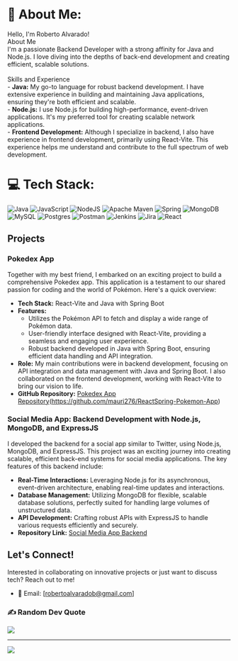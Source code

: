 # 💫 About Me:
 Hello, I'm Roberto Alvarado! <br>About Me<br>I'm a passionate Backend Developer with a strong affinity for Java and Node.js. I love diving into the depths of back-end development and creating efficient, scalable solutions.<br><br>Skills and Experience<br>- **Java:** My go-to language for robust backend development. I have extensive experience in building and maintaining Java applications, ensuring they're both efficient and scalable.<br>- **Node.js:** I use Node.js for building high-performance, event-driven applications. It's my preferred tool for creating scalable network applications.<br>- **Frontend Development:** Although I specialize in backend, I also have experience in frontend development, primarily using React-Vite. This experience helps me understand and contribute to the full spectrum of web development.


# 💻 Tech Stack:
![Java](https://img.shields.io/badge/java-%23ED8B00.svg?style=for-the-badge&logo=openjdk&logoColor=white) ![JavaScript](https://img.shields.io/badge/javascript-%23323330.svg?style=for-the-badge&logo=javascript&logoColor=%23F7DF1E) ![NodeJS](https://img.shields.io/badge/node.js-6DA55F?style=for-the-badge&logo=node.js&logoColor=white) ![Apache Maven](https://img.shields.io/badge/Apache%20Maven-C71A36?style=for-the-badge&logo=Apache%20Maven&logoColor=white) ![Spring](https://img.shields.io/badge/spring-%236DB33F.svg?style=for-the-badge&logo=spring&logoColor=white) ![MongoDB](https://img.shields.io/badge/MongoDB-%234ea94b.svg?style=for-the-badge&logo=mongodb&logoColor=white) ![MySQL](https://img.shields.io/badge/mysql-%2300000f.svg?style=for-the-badge&logo=mysql&logoColor=white) ![Postgres](https://img.shields.io/badge/postgres-%23316192.svg?style=for-the-badge&logo=postgresql&logoColor=white) ![Postman](https://img.shields.io/badge/Postman-FF6C37?style=for-the-badge&logo=postman&logoColor=white) ![Jenkins](https://img.shields.io/badge/jenkins-%232C5263.svg?style=for-the-badge&logo=jenkins&logoColor=white) ![Jira](https://img.shields.io/badge/jira-%230A0FFF.svg?style=for-the-badge&logo=jira&logoColor=white) ![React](https://img.shields.io/badge/react-%2320232a.svg?style=for-the-badge&logo=react&logoColor=%2361DAFB)

## Projects
### Pokedex App
Together with my best friend, I embarked on an exciting project to build a comprehensive Pokedex app. This application is a testament to our shared passion for coding and the world of Pokémon. Here's a quick overview:

- **Tech Stack:** React-Vite and Java with Spring Boot
- **Features:**
  - Utilizes the Pokémon API to fetch and display a wide range of Pokémon data.
  - User-friendly interface designed with React-Vite, providing a seamless and engaging user experience.
  - Robust backend developed in Java with Spring Boot, ensuring efficient data handling and API integration.
- **Role:** My main contributions were in backend development, focusing on API integration and data management with Java and Spring Boot. I also collaborated on the frontend development, working with React-Vite to bring our vision to life.
- **GitHub Repository:** [Pokedex App Repository](#)(<https://github.com/mauri276/ReactSpring-Pokemon-App>)
### Social Media App: Backend Development with Node.js, MongoDB, and ExpressJS
I developed the backend for a social app similar to Twitter, using Node.js, MongoDB, and ExpressJS. This project was an exciting journey into creating scalable, efficient back-end systems for social media applications. The key features of this backend include:

- **Real-Time Interactions:** Leveraging Node.js for its asynchronous, event-driven architecture, enabling real-time updates and interactions.
- **Database Management:** Utilizing MongoDB for flexible, scalable database solutions, perfectly suited for handling large volumes of unstructured data.
- **API Development:** Crafting robust APIs with ExpressJS to handle various requests efficiently and securely.
- **Repository Link:** [Social Media App Backend](<https://github.com/robertoo28/BackendRedSocial>)


## Let's Connect!
Interested in collaborating on innovative projects or just want to discuss tech? Reach out to me!

- 📧 Email: [robertoalvaradob@gmail.com]


  
### ✍️ Random Dev Quote
![](https://quotes-github-readme.vercel.app/api?type=horizontal&theme=radical)

---
[![](https://visitcount.itsvg.in/api?id=robertoo28&icon=0&color=0)](https://visitcount.itsvg.in)

